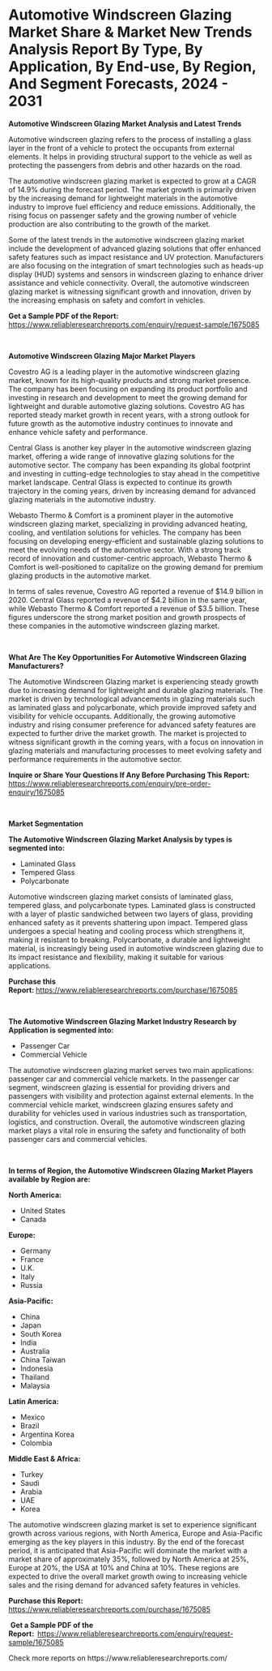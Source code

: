<p><h1>Automotive Windscreen Glazing Market Share & Market New Trends Analysis Report By Type, By Application, By End-use, By Region, And Segment Forecasts, 2024 - 2031</h1></p><p><strong>Automotive Windscreen Glazing Market Analysis and Latest Trends</strong></p>
<p><p>Automotive windscreen glazing refers to the process of installing a glass layer in the front of a vehicle to protect the occupants from external elements. It helps in providing structural support to the vehicle as well as protecting the passengers from debris and other hazards on the road.</p><p>The automotive windscreen glazing market is expected to grow at a CAGR of 14.9% during the forecast period. The market growth is primarily driven by the increasing demand for lightweight materials in the automotive industry to improve fuel efficiency and reduce emissions. Additionally, the rising focus on passenger safety and the growing number of vehicle production are also contributing to the growth of the market.</p><p>Some of the latest trends in the automotive windscreen glazing market include the development of advanced glazing solutions that offer enhanced safety features such as impact resistance and UV protection. Manufacturers are also focusing on the integration of smart technologies such as heads-up display (HUD) systems and sensors in windscreen glazing to enhance driver assistance and vehicle connectivity. Overall, the automotive windscreen glazing market is witnessing significant growth and innovation, driven by the increasing emphasis on safety and comfort in vehicles.</p></p>
<p><strong>Get a Sample PDF of the Report:&nbsp;</strong> <a href="https://www.reliableresearchreports.com/enquiry/request-sample/1675085">https://www.reliableresearchreports.com/enquiry/request-sample/1675085</a></p>
<p>&nbsp;</p>
<p><strong>Automotive Windscreen Glazing Major Market Players</strong></p>
<p><p>Covestro AG is a leading player in the automotive windscreen glazing market, known for its high-quality products and strong market presence. The company has been focusing on expanding its product portfolio and investing in research and development to meet the growing demand for lightweight and durable automotive glazing solutions. Covestro AG has reported steady market growth in recent years, with a strong outlook for future growth as the automotive industry continues to innovate and enhance vehicle safety and performance.</p><p>Central Glass is another key player in the automotive windscreen glazing market, offering a wide range of innovative glazing solutions for the automotive sector. The company has been expanding its global footprint and investing in cutting-edge technologies to stay ahead in the competitive market landscape. Central Glass is expected to continue its growth trajectory in the coming years, driven by increasing demand for advanced glazing materials in the automotive industry.</p><p>Webasto Thermo & Comfort is a prominent player in the automotive windscreen glazing market, specializing in providing advanced heating, cooling, and ventilation solutions for vehicles. The company has been focusing on developing energy-efficient and sustainable glazing solutions to meet the evolving needs of the automotive sector. With a strong track record of innovation and customer-centric approach, Webasto Thermo & Comfort is well-positioned to capitalize on the growing demand for premium glazing products in the automotive market.</p><p>In terms of sales revenue, Covestro AG reported a revenue of $14.9 billion in 2020. Central Glass reported a revenue of $4.2 billion in the same year, while Webasto Thermo & Comfort reported a revenue of $3.5 billion. These figures underscore the strong market position and growth prospects of these companies in the automotive windscreen glazing market.</p></p>
<p>&nbsp;</p>
<p><strong>What Are The Key Opportunities For Automotive Windscreen Glazing Manufacturers?</strong></p>
<p><p>The Automotive Windscreen Glazing market is experiencing steady growth due to increasing demand for lightweight and durable glazing materials. The market is driven by technological advancements in glazing materials such as laminated glass and polycarbonate, which provide improved safety and visibility for vehicle occupants. Additionally, the growing automotive industry and rising consumer preference for advanced safety features are expected to further drive the market growth. The market is projected to witness significant growth in the coming years, with a focus on innovation in glazing materials and manufacturing processes to meet evolving safety and performance requirements in the automotive sector.</p></p>
<p><strong>Inquire or Share Your Questions If Any Before Purchasing This Report:</strong> <a href="https://www.reliableresearchreports.com/enquiry/pre-order-enquiry/1675085">https://www.reliableresearchreports.com/enquiry/pre-order-enquiry/1675085</a></p>
<p>&nbsp;</p>
<p><strong>Market Segmentation</strong></p>
<p><strong>The Automotive Windscreen Glazing Market Analysis by types is segmented into:</strong></p>
<p><ul><li>Laminated Glass</li><li>Tempered Glass</li><li>Polycarbonate</li></ul></p>
<p><p>Automotive windscreen glazing market consists of laminated glass, tempered glass, and polycarbonate types. Laminated glass is constructed with a layer of plastic sandwiched between two layers of glass, providing enhanced safety as it prevents shattering upon impact. Tempered glass undergoes a special heating and cooling process which strengthens it, making it resistant to breaking. Polycarbonate, a durable and lightweight material, is increasingly being used in automotive windscreen glazing due to its impact resistance and flexibility, making it suitable for various applications.</p></p>
<p><strong>Purchase this Report:&nbsp;</strong><a href="https://www.reliableresearchreports.com/purchase/1675085">https://www.reliableresearchreports.com/purchase/1675085</a></p>
<p>&nbsp;</p>
<p><strong>The Automotive Windscreen Glazing Market Industry Research by Application is segmented into:</strong></p>
<p><ul><li>Passenger Car</li><li>Commercial Vehicle</li></ul></p>
<p><p>The automotive windscreen glazing market serves two main applications: passenger car and commercial vehicle markets. In the passenger car segment, windscreen glazing is essential for providing drivers and passengers with visibility and protection against external elements. In the commercial vehicle market, windscreen glazing ensures safety and durability for vehicles used in various industries such as transportation, logistics, and construction. Overall, the automotive windscreen glazing market plays a vital role in ensuring the safety and functionality of both passenger cars and commercial vehicles.</p></p>
<p>&nbsp;</p>
<p><strong>In terms of Region, the Automotive Windscreen Glazing Market Players available by Region are:</strong></p>
<p>
    <p> <strong> North America: </strong>
        <ul>
            <li>United States</li>
            <li>Canada</li>
        </ul>
        </p> 
    <p> <strong> Europe: </strong>
        <ul>
            <li>Germany</li>
            <li>France</li>
            <li>U.K.</li>
            <li>Italy</li>
            <li>Russia</li>
        </ul>
        </p> 
    <p> <strong> Asia-Pacific: </strong>
        <ul>
            <li>China</li>
            <li>Japan</li>
            <li>South Korea</li>
            <li>India</li>
            <li>Australia</li>
            <li>China Taiwan</li>
            <li>Indonesia</li>
            <li>Thailand</li>
            <li>Malaysia</li>
        </ul>
        </p> 
    <p> <strong> Latin America: </strong>
        <ul>
            <li>Mexico</li>
            <li>Brazil</li>
            <li>Argentina Korea</li>
            <li>Colombia</li>
        </ul>
        </p> 
    <p> <strong> Middle East & Africa: </strong>
        <ul>
            <li>Turkey</li>
            <li>Saudi</li>
            <li>Arabia</li>
            <li>UAE</li>
            <li>Korea</li>
        </ul>
    </p>
    </p>
<p><p>The automotive windscreen glazing market is set to experience significant growth across various regions, with North America, Europe and Asia-Pacific emerging as the key players in this industry. By the end of the forecast period, it is anticipated that Asia-Pacific will dominate the market with a market share of approximately 35%, followed by North America at 25%, Europe at 20%, the USA at 10% and China at 10%. These regions are expected to drive the overall market growth owing to increasing vehicle sales and the rising demand for advanced safety features in vehicles.</p></p>
<p><strong>Purchase this Report: </strong><a href="https://www.reliableresearchreports.com/purchase/1675085">https://www.reliableresearchreports.com/purchase/1675085</a></p>
<p>&nbsp;<strong>Get a Sample PDF of the Report:&nbsp;&nbsp;</strong><a href="https://www.reliableresearchreports.com/enquiry/request-sample/1675085">https://www.reliableresearchreports.com/enquiry/request-sample/1675085</a></p>
<p><strong></strong></p>
<p>Check more reports on https://www.reliableresearchreports.com/</p>